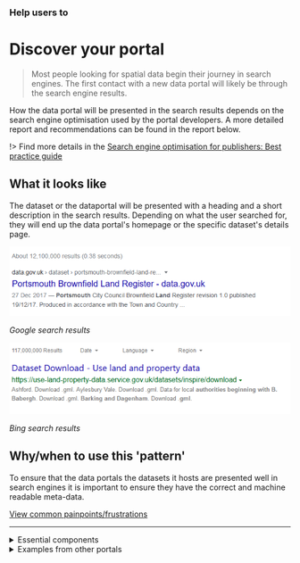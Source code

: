 ### Help users to
# Discover your portal

> Most people looking for spatial data begin their journey in search engines. The first contact with a new data portal will likely be through the search engine results.

How the data portal will be presented in the search results depends on the search engine optimisation used by the portal developers. A more detailed report and recommendations can be found in the report below.

!> Find more details in the [Search engine optimisation for publishers: Best practice guide](https://www.gov.uk/government/publications/search-engine-optimisation-for-publishers-best-practice-guide)

## What it looks like

The dataset or the dataportal will be presented with a heading and a short description in the search results. Depending on what the user searched for, they will end up the data portal's homepage or the specific dataset's details page.

<div class="image-container">

![Google results](../../_media/stage-1/google-search-results.png)

*Google search results*

![Big results](../../_media/stage-1/bing-search-results.png)

*Bing search results*

</div>

## Why/when to use this 'pattern'

To ensure that the data portals the datasets it hosts are presented well in search engines it is important to ensure they have the correct and machine readable meta-data. 

<p class="link1"><a href="#/main-content/introduction?id=_1-discover-data-sources" >View common painpoints/frustrations</a></p>

---

<details>

<summary>Essential components</summary>
<br>
Below is a checklist of components/information that are relevant for this task.

These components can be arranged in many ways, but the ones with highest relevance should be the most visible/accessible.

?> 1 - high relevance, 2 - medium relevance, 3 - low relevance

<!-- Table of component start -->

| Component             | Description                                                                                                     |  Relevance |
|-----------------------|-----------------------------------------------------------------------------------------------------------------|:----------:|
| Title                 | This will be the first thing that users see in search results, so it has to clear and descriptive. Title could also include the organisation who generated the dataset.                                                                                  |     1      |
| Description / Summary | Short description should be no longer than a few paragraphs, since users are likely to see only the first one or two sentences of this summary in the search results.   |     1      |

</details>


<details>
<summary>Examples from other portals</summary>
<br>
<div class="image-container">

![Google results](../../_media/stage-1/results-example-1.png)

*Search results for 'ukgeos glasgow data borehole soil gas'*

</div>

</details>

